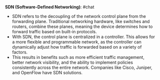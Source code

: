 **SDN (Software-Defined Networking)**:
#chat
- SDN refers to the decoupling of the network control plane from the forwarding plane. Traditional networking hardware, like switches and routers, combine these planes, meaning the device determines how to forward traffic based on built-in protocols.
- With SDN, the control plane is centralized in a controller. This allows for a more flexible and programmable network, as the controller can dynamically adjust how traffic is forwarded based on a variety of factors.
- This results in benefits such as more efficient traffic management, better network visibility, and the ability to implement policies consistently across the entire network. Companies like Cisco, Juniper, and OpenFlow have SDN solutions.